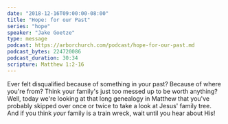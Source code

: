 ```yaml
---
date: "2018-12-16T09:00:00-08:00"
title: "Hope: for our Past"
series: "hope"
speaker: "Jake Goetze"
type: message
podcast: https://arborchurch.com/podcast/hope-for-our-past.md
podcast_bytes: 224720086
podcast_duration: 30:34
scripture: Matthew 1:2-16
---
```


Ever felt disqualified because of something in your past? Because of where you're from? Think your family's just too messed up to be worth anything? Well, today we're looking at that long genealogy in Matthew that you've probably skipped over once or twice to take a look at Jesus' family tree. And if you think *your* family is a train wreck, wait until you hear about His!

